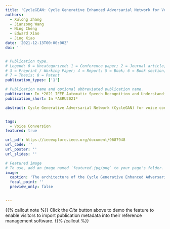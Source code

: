 ```yaml
---
title: 'CycleGEAN: Cycle Generative Enhanced Adversarial Network for Voice Conversion'
authors:
  - Xulong Zhang
  - Jianzong Wang
  - Ning Cheng
  - Edward Xiao
  - Jing Xiao
date: '2021-12-13T00:00:00Z'
doi: ''


# Publication type.
# Legend: 0 = Uncategorized; 1 = Conference paper; 2 = Journal article;
# 3 = Preprint / Working Paper; 4 = Report; 5 = Book; 6 = Book section;
# 7 = Thesis; 8 = Patent
publication_types: ['1']

# Publication name and optional abbreviated publication name.
publication: In *2021 IEEE Automatic Speech Recognition and Understanding Workshop*
publication_short: In *ASRU2021*

abstract: Cycle Generative Adversarial Network (CycleGAN) for voice conversion (VC) task only used discriminators to identify whether the input voice is generated or real. It means the confrontational does not check the similarity with the target voice, leading the generated voice not much similar to the target. In this paper, instead of vocal checking, we propose to enhance the confrontation to target similarity checking that addresses this problem. A Cycle Generative Enhanced Adversarial Network (CycleGEAN) was introduced to make the original two discriminators to target classifier and non-target classifier. The target classifier aims to identify whether the target speaks the input voice or not. Similarly, the non-target classifier identifies the non-target voice. Furthermore, we add a gradient reversal layer with different operations for target and non-target. Then in each GAN, we used both classifiers. One is the discriminator, and the other is trained for using in another GAN. In experiments, the proposed method compare to CycleGAN improves Mean Opinion Score (MOS) of 0.1 and Voice Similarity Score (VSS) of 0.2 on the Voice Conversion Challenge 2018 (VCC2018) dataset.


tags:
  - Voice Conversion
featured: true

url_pdf: https://ieeexplore.ieee.org/document/9687948
url_code: ''
url_poster: ''
url_slides: ''

# Featured image
# To use, add an image named `featured.jpg/png` to your page's folder.
image:
  caption: 'The architecture of the Cycle Generative Enhanced Adversarial Network'
  focal_point: ''
  preview_only: false


---
```


{{% callout note %}}
Click the _Cite_ button above to demo the feature to enable visitors to import publication metadata into their reference management software.
{{% /callout %}}


